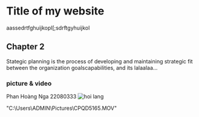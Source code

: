
# Title of my website

aassedrtfghuijkopl[;sdrftgyhuijkol

## Chapter 2

Stategic planning is the process of developing and maintaining strategic fit between the organization goalscapabilities, and its lalaalaa...

### picture & video
Phan Hoàng Nga 22080333
![hoi lang](https://github.com/user-attachments/assets/ce0722d4-d534-49e5-a887-c40aa47ab695)

"C:\Users\ADMIN\Pictures\CPQD5165.MOV"
